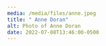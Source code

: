 ```yaml
---
media: /media/files/anne.jpeg
title: " Anne Doran"
alt: Photo of Anne Doran
date: 2022-07-08T13:46:00-0500
---
```

